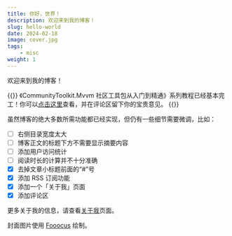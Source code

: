 ```yaml
---
title: 你好，世界！
description: 欢迎来到我的博客！
slug: hello-world
date: 2024-02-18
image: cover.jpg
tags:
    - misc
weight: 1
---
```


欢迎来到我的博客！

{{<notice info>}}
《CommunityToolkit.Mvvm 社区工具包从入门到精通》系列教程已经基本完工！你可以[点击这里](https://mvvm.coldwind.top/)查看，并在评论区留下你的宝贵意见。
{{</notice>}}

虽然博客的绝大多数所需功能都已经实现，但仍有一些细节需要微调，比如：

- [ ] 右侧目录宽度太大
- [ ] 博客正文的标题下方不需要显示摘要内容
- [ ] 添加用户访问统计
- [ ] 阅读时长的计算并不十分准确
- [x] 去掉文章小标题前面的“#”号
- [x] 添加 RSS 订阅功能
- [x] 添加一个「关于我」页面
- [x] 添加评论区

更多关于我的信息，请查看[关于我](/about)页面。

封面图片使用 [Fooocus](https://github.com/lllyasviel/Fooocus) 绘制。